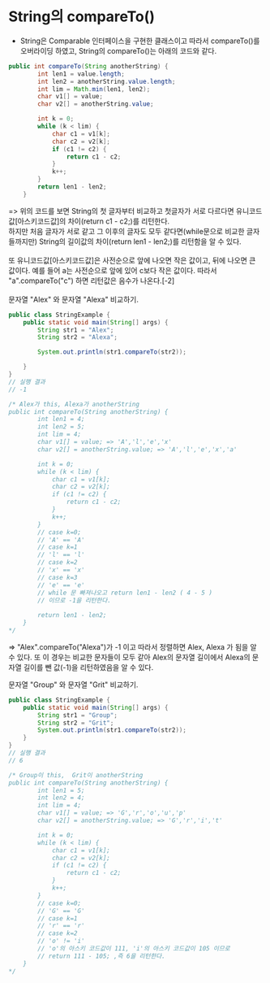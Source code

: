 # String의 compareTo()

* String은 Comparable 인터페이스을 구현한 클래스이고 
따라서 compareTo()를 오버라이딩 하였고, String의 compareTo()는 
아래의 코드와 같다. 

```java
public int compareTo(String anotherString) {
        int len1 = value.length;
        int len2 = anotherString.value.length;
        int lim = Math.min(len1, len2);
        char v1[] = value;
        char v2[] = anotherString.value;

        int k = 0;
        while (k < lim) {
            char c1 = v1[k];
            char c2 = v2[k];
            if (c1 != c2) {
                return c1 - c2;
            }
            k++;
        }
        return len1 - len2;
    }
```

=> 위의 코드를 보면 String의 첫 글자부터 비교하고 첫글자가 서로 다르다면 유니코드값\[아스키코드값]의 차이(return c1 - c2;)를 리턴한다. 
<br>하지만 처음 글자가 서로 같고 그 이후의 글자도 모두 같다면(while문으로 비교한 글자들까지만) String의 길이값의 차이(return len1 - len2;)를 리턴함을 알 수 있다.  
<br> 또 유니코드값\[아스키코드값]은 사전순으로 앞에 나오면 작은 값이고, 뒤에 나오면 큰 값이다. 
예를 들어 a는 사전순으로 앞에 있어 c보다 작은 값이다. 따라서 "a".compareTo("c") 하면 리턴값은 음수가 나온다.\[-2]  
<br>
문자열 "Alex" 와 문자열 "Alexa" 비교하기. 
```java
public class StringExample {
    public static void main(String[] args) {
        String str1 = "Alex";
        String str2 = "Alexa";

        System.out.println(str1.compareTo(str2));

    }
}
// 실행 결과
// -1

/* Alex가 this, Alexa가 anotherString
public int compareTo(String anotherString) {
        int len1 = 4;
        int len2 = 5;
        int lim = 4;
        char v1[] = value; => 'A','l','e','x'
        char v2[] = anotherString.value; => 'A','l','e','x','a'

        int k = 0;
        while (k < lim) {
            char c1 = v1[k];
            char c2 = v2[k];
            if (c1 != c2) {
                return c1 - c2;
            }
            k++;
        }
        // case k=0;
        // 'A' == 'A'
        // case k=1
        // 'l' == 'l'
        // case k=2
        // 'x' == 'x'
        // case k=3 
        // 'e' == 'e'
        // while 문 빠져나오고 return len1 - len2 ( 4 - 5 ) 
        // 이므로 -1을 리턴한다.
        
        return len1 - len2;
    }
*/

```
=> "Alex".compareTo("Alexa")가 -1 이고 따라서 정렬하면 Alex, Alexa 가 됨을 알 수 있다. 
또 이 경우는 비교한 문자들이 모두 같아 Alex의 문자열 길이에서 Alexa의 문자열 길이를 뺀 값(-1)을
리턴하였음을 알 수 있다. 


문자열 "Group" 와 문자열 "Grit" 비교하기. 

```java
public class StringExample {
    public static void main(String[] args) {
        String str1 = "Group";
        String str2 = "Grit";
        System.out.println(str1.compareTo(str2));
    }
}
// 실행 결과 
// 6 

/* Group이 this,  Grit이 anotherString
public int compareTo(String anotherString) {
        int len1 = 5;
        int len2 = 4;
        int lim = 4;
        char v1[] = value; => 'G','r','o','u','p'
        char v2[] = anotherString.value; => 'G','r','i','t'

        int k = 0;
        while (k < lim) {
            char c1 = v1[k];
            char c2 = v2[k];
            if (c1 != c2) {
                return c1 - c2;
            }
            k++;
        }
        // case k=0;
        // 'G' == 'G'
        // case k=1
        // 'r' == 'r'
        // case k=2
        // 'o' != 'i'
        // 'o'의 아스키 코드값이 111, 'i'의 아스키 코드값이 105 이므로
        // return 111 - 105; ,즉 6을 리턴한다. 
    }
*/
```